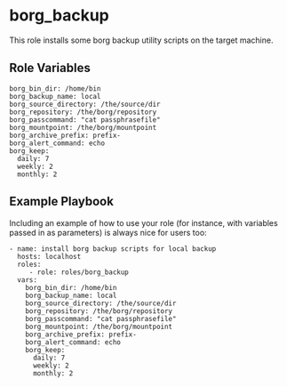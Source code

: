 borg_backup
=========

This role installs some borg backup utility scripts on the target machine.

Role Variables
--------------

    borg_bin_dir: /home/bin
    borg_backup_name: local
    borg_source_directory: /the/source/dir
    borg_repository: /the/borg/repository
    borg_passcommand: "cat passphrasefile"
    borg_mountpoint: /the/borg/mountpoint
    borg_archive_prefix: prefix-
    borg_alert_command: echo
    borg_keep:
      daily: 7
      weekly: 2
      monthly: 2

Example Playbook
----------------

Including an example of how to use your role (for instance, with variables passed in as parameters) is always nice for users too:

    - name: install borg backup scripts for local backup
      hosts: localhost
      roles:
         - role: roles/borg_backup
      vars:
        borg_bin_dir: /home/bin
        borg_backup_name: local
        borg_source_directory: /the/source/dir
        borg_repository: /the/borg/repository
        borg_passcommand: "cat passphrasefile"
        borg_mountpoint: /the/borg/mountpoint
        borg_archive_prefix: prefix-
        borg_alert_command: echo
        borg_keep:
          daily: 7
          weekly: 2
          monthly: 2
